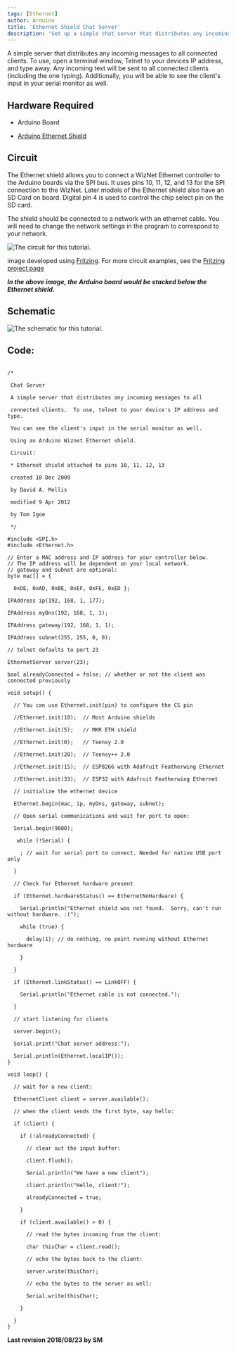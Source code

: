```yaml
---
tags: [Ethernet]
author: Arduino
title: 'Ethernet Shield Chat Server'
description: 'Set up a simple chat server htat distributes any incoming messages to all connected clients.'
---
```


A simple server that distributes any incoming messages to all connected clients.  To use, open a terminal window, Telnet to your devices IP address, and type away.  Any incoming text will be sent to all connected clients (including the one typing). Additionally, you will be able to see the client's input in your serial monitor as well.

## Hardware Required

- Arduino Board

- [Arduino Ethernet Shield](arduino.cc/en/Guide/ArduinoEthernetShield)

## Circuit

The Ethernet shield allows you to connect a WizNet Ethernet controller to the Arduino boards via the SPI bus. It uses pins 10, 11, 12, and 13 for the SPI connection to the WizNet.  Later models of the Ethernet shield also have an SD Card on board. Digital pin 4 is used to control the chip select pin on the SD card.

The shield should be connected to a network with an ethernet cable.  You will need to change the network settings in the program to correspond to your network.

![The circuit for this tutorial.](assets/EthernetShieldF_bb.png)

image developed using [Fritzing](http://www.fritzing.org). For more circuit examples, see the [Fritzing project page](http://fritzing.org/projects/)

***In the above  image, the Arduino board would be stacked below the Ethernet shield.***

## Schematic

![The schematic for this tutorial.](assets/EthernetShield_sch.png)

## Code:

```arduino

/*

 Chat Server

 A simple server that distributes any incoming messages to all

 connected clients.  To use, telnet to your device's IP address and type.

 You can see the client's input in the serial monitor as well.

 Using an Arduino Wiznet Ethernet shield.

 Circuit:

 * Ethernet shield attached to pins 10, 11, 12, 13

 created 18 Dec 2009

 by David A. Mellis

 modified 9 Apr 2012

 by Tom Igoe

 */

#include <SPI.h>
#include <Ethernet.h>

// Enter a MAC address and IP address for your controller below.
// The IP address will be dependent on your local network.
// gateway and subnet are optional:
byte mac[] = {

  0xDE, 0xAD, 0xBE, 0xEF, 0xFE, 0xED };

IPAddress ip(192, 168, 1, 177);

IPAddress myDns(192, 168, 1, 1);

IPAddress gateway(192, 168, 1, 1);

IPAddress subnet(255, 255, 0, 0);

// telnet defaults to port 23

EthernetServer server(23);

bool alreadyConnected = false; // whether or not the client was connected previously

void setup() {

  // You can use Ethernet.init(pin) to configure the CS pin

  //Ethernet.init(10);  // Most Arduino shields

  //Ethernet.init(5);   // MKR ETH shield

  //Ethernet.init(0);   // Teensy 2.0

  //Ethernet.init(20);  // Teensy++ 2.0

  //Ethernet.init(15);  // ESP8266 with Adafruit Featherwing Ethernet

  //Ethernet.init(33);  // ESP32 with Adafruit Featherwing Ethernet

  // initialize the ethernet device

  Ethernet.begin(mac, ip, myDns, gateway, subnet);

  // Open serial communications and wait for port to open:

  Serial.begin(9600);

   while (!Serial) {

    ; // wait for serial port to connect. Needed for native USB port only

  }

  // Check for Ethernet hardware present

  if (Ethernet.hardwareStatus() == EthernetNoHardware) {

    Serial.println("Ethernet shield was not found.  Sorry, can't run without hardware. :(");

    while (true) {

      delay(1); // do nothing, no point running without Ethernet hardware

    }

  }

  if (Ethernet.linkStatus() == LinkOFF) {

    Serial.println("Ethernet cable is not connected.");

  }

  // start listening for clients

  server.begin();

  Serial.print("Chat server address:");

  Serial.println(Ethernet.localIP());
}

void loop() {

  // wait for a new client:

  EthernetClient client = server.available();

  // when the client sends the first byte, say hello:

  if (client) {

    if (!alreadyConnected) {

      // clear out the input buffer:

      client.flush();

      Serial.println("We have a new client");

      client.println("Hello, client!");

      alreadyConnected = true;

    }

    if (client.available() > 0) {

      // read the bytes incoming from the client:

      char thisChar = client.read();

      // echo the bytes back to the client:

      server.write(thisChar);

      // echo the bytes to the server as well:

      Serial.write(thisChar);

    }

  }
}
```

**Last revision 2018/08/23 by SM**
